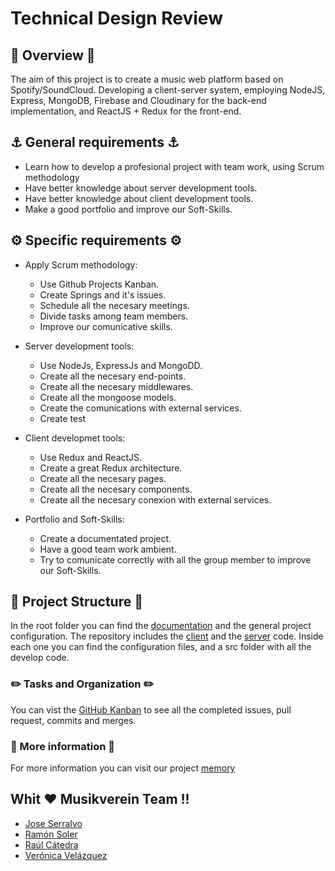 # Technical Design Review


## 🔮 Overview 🔮
The aim of this project is to create a music web platform based on Spotify/SoundCloud. Developing a client-server system, 
employing NodeJS, Express, MongoDB, Firebase and Cloudinary for the back-end implementation, and ReactJS + Redux for the front-end.

## ⚓ General requirements ⚓

- Learn how to develop a profesional project with team work, using Scrum methodology
- Have better knowledge about server development tools.
- Have better knowledge about client development tools.
- Make a good portfolio and improve our Soft-Skills.

## ⚙️ Specific requirements ⚙️

- Apply Scrum methodology:
  - Use Github Projects Kanban.
  - Create Springs and it's issues.
  - Schedule all the necesary meetings.
  - Divide tasks among team members.
  - Improve our comunicative skills.

- Server development tools:
  - Use NodeJs, ExpressJs and MongoDD.
  - Create all the necesary end-points.
  - Create all the necesary middlewares.
  - Create all the mongoose models.
  - Create the comunications with external services.
  - Create test

- Client developmet tools:
  - Use Redux and ReactJS.
  - Create a great Redux architecture.
  - Create all the necesary pages.
  - Create all the necesary components.
  - Create all the necesary conexion with external services.
  
- Portfolio and Soft-Skills:
  - Create a documentated project.
  - Have a good team work ambient.
  - Try to comunicate correctly with all the group member to improve our Soft-Skills.
  
## 🧬 Project Structure 🧬

In the root folder you can find the [documentation](../documentation) and the general project configuration.
The repository includes the [client](../packages/web) and the [server](../packages/api) code.
Inside each one you can find the configuration files, and a src folder with all the develop code.

### ✏️ Tasks and Organization ✏️

You can vist the [GitHub Kanban](https://github.com/Musikverein/musikverein-project/projects/1) to see all the completed issues, pull request, commits and merges.

### 👀 More information 👀

For more information you can visit our project [memory](../documentation/Memory.pdf)


## Whit ❤ Musikverein Team !!

- [Jose Serralvo](https://github.com/joserra-15)
- [Ramón Soler](https://github.com/rshernan)
- [Raúl Cátedra](https://github.com/RaulCatedra3003)
- [Verónica Velázquez](https://github.com/vvelazquezc)
